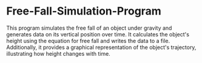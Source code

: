 # Free-Fall-Simulation-Program
This program simulates the free fall of an object under gravity and generates data on its vertical position over time. It calculates the object's height using the equation for free fall and writes the data to a file. Additionally, it provides a graphical representation of the object's trajectory, illustrating how height changes with time.
